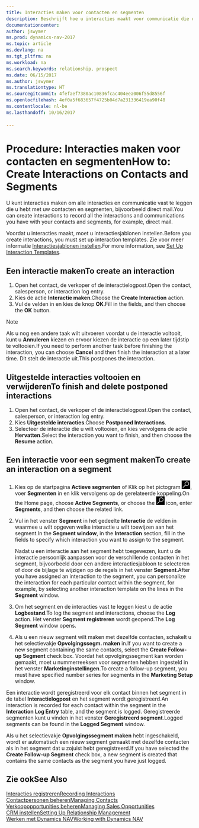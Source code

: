 ```yaml
---
title: Interacties maken voor contacten en segmenten
description: Beschrijft hoe u interacties maakt voor communicatie die u hebt met uw contacten en segmenten in Dynamics NAV, bijvoorbeeld direct mail.
documentationcenter: 
author: jswymer
ms.prod: dynamics-nav-2017
ms.topic: article
ms.devlang: na
ms.tgt_pltfrm: na
ms.workload: na
ms.search.keywords: relationship, prospect
ms.date: 06/15/2017
ms.author: jswymer
ms.translationtype: HT
ms.sourcegitcommit: 4fefaef7380ac10836fcac404eea006f55d8556f
ms.openlocfilehash: 4ef0a5f683657f4725b04d7a231336419ea90f48
ms.contentlocale: nl-be
ms.lasthandoff: 10/16/2017

---
```

# <a name="how-to-create-interactions-on-contacts-and-segments"></a><span data-ttu-id="39220-103">Procedure: Interacties maken voor contacten en segmenten</span><span class="sxs-lookup"><span data-stu-id="39220-103">How to: Create Interactions on Contacts and Segments</span></span>
<span data-ttu-id="39220-104">U kunt interacties maken om alle interacties en communicatie vast te leggen die u hebt met uw contacten en segmenten, bijvoorbeeld direct mail.</span><span class="sxs-lookup"><span data-stu-id="39220-104">You can create interactions to record all the interactions and communications you have with your contacts and segments, for example, direct mail.</span></span>

<span data-ttu-id="39220-105">Voordat u interacties maakt, moet u interactiesjablonen instellen.</span><span class="sxs-lookup"><span data-stu-id="39220-105">Before you create interactions, you must set up interaction templates.</span></span> <span data-ttu-id="39220-106">Zie voor meer informatie [Interactiesjablonen instellen](marketing-interactions.md).</span><span class="sxs-lookup"><span data-stu-id="39220-106">For more information, see  [Set Up Interaction Templates](marketing-interactions.md).</span></span>

## <a name="to-create-an-interaction"></a><span data-ttu-id="39220-107">Een interactie maken</span><span class="sxs-lookup"><span data-stu-id="39220-107">To create an interaction</span></span>
1. <span data-ttu-id="39220-108">Open het contact, de verkoper of de interactielogpost.</span><span class="sxs-lookup"><span data-stu-id="39220-108">Open the contact, salesperson, or interaction log entry.</span></span>
2. <span data-ttu-id="39220-109">Kies de actie **Interactie maken**.</span><span class="sxs-lookup"><span data-stu-id="39220-109">Choose the **Create Interaction** action.</span></span>
3. <span data-ttu-id="39220-110">Vul de velden in en kies de knop **OK**.</span><span class="sxs-lookup"><span data-stu-id="39220-110">Fill in the fields, and then choose the **OK** button.</span></span>

> [!NOTE]  
>   <span data-ttu-id="39220-111">Als u nog een andere taak wilt uitvoeren voordat u de interactie voltooit, kunt u **Annuleren** kiezen en ervoor kiezen de interactie op een later tijdstip te voltooien.</span><span class="sxs-lookup"><span data-stu-id="39220-111">If you need to perform another task before finishing the interaction, you can choose **Cancel** and then finish the interaction at a later time.</span></span> <span data-ttu-id="39220-112">Dit stelt de interactie uit.</span><span class="sxs-lookup"><span data-stu-id="39220-112">This postpones the interaction.</span></span>

## <a name="to-finish-and-delete-postponed-interactions"></a><span data-ttu-id="39220-113">Uitgestelde interacties voltooien en verwijderen</span><span class="sxs-lookup"><span data-stu-id="39220-113">To finish and delete postponed interactions</span></span>
1. <span data-ttu-id="39220-114">Open het contact, de verkoper of de interactielogpost.</span><span class="sxs-lookup"><span data-stu-id="39220-114">Open the contact, salesperson, or interaction log entry.</span></span>
2. <span data-ttu-id="39220-115">Kies **Uitgestelde interacties**.</span><span class="sxs-lookup"><span data-stu-id="39220-115">Choose **Postponed Interactions**.</span></span>
3. <span data-ttu-id="39220-116">Selecteer de interactie die u wilt voltooien, en kies vervolgens de actie **Hervatten**.</span><span class="sxs-lookup"><span data-stu-id="39220-116">Select the interaction you want to finish, and then choose the **Resume** action.</span></span>

## <a name="to-create-an-interaction-on-a-segment"></a><span data-ttu-id="39220-117">Een interactie voor een segment maken</span><span class="sxs-lookup"><span data-stu-id="39220-117">To create an interaction on a segment</span></span>
1. <span data-ttu-id="39220-118">Kies op de startpagina **Actieve segmenten** of Klik op het pictogram ![Zoeken naar pagina of rapport](media/ui-search/search_small.png "pictogram Zoeken naar pagina of rapport"), voer **Segmenten** in en klik vervolgens op de gerelateerde koppeling.</span><span class="sxs-lookup"><span data-stu-id="39220-118">On the Home page, choose **Active Segments**, or choose the ![Search for Page or Report](media/ui-search/search_small.png "Search for Page or Report icon") icon, enter **Segments**, and then choose the related link.</span></span>
2. <span data-ttu-id="39220-119">Vul in het venster **Segment** in het gedeelte **Interactie** de velden in waarmee u wilt opgeven welke interactie u wilt toewijzen aan het segment.</span><span class="sxs-lookup"><span data-stu-id="39220-119">In the **Segment window**, in the **Interaction** section, fill in the fields to specify which interaction you want to assign to the segment.</span></span>

    <span data-ttu-id="39220-120">Nadat u een interactie aan het segment hebt toegewezen, kunt u de interactie persoonlijk aanpassen voor de verschillende contacten in het segment, bijvoorbeeld door een andere interactiesjabloon te selecteren of door de bijlage te wijzigen op de regels in het venster **Segment**.</span><span class="sxs-lookup"><span data-stu-id="39220-120">After you have assigned an interaction to the segment, you can personalize the interaction for each particular contact within the segment, for example, by selecting another interaction template on the lines in the **Segment** window.</span></span>  
3. <span data-ttu-id="39220-121">Om het segment en de interacties vast te leggen kiest u de actie **Logbestand**.</span><span class="sxs-lookup"><span data-stu-id="39220-121">To log the segment and interactions, choose the **Log** action.</span></span> <span data-ttu-id="39220-122">Het venster **Segment registreren** wordt geopend.</span><span class="sxs-lookup"><span data-stu-id="39220-122">The **Log Segment** window opens.</span></span>
4. <span data-ttu-id="39220-123">Als u een nieuw segment wilt maken met dezelfde contacten, schakelt u het selectievakje **Opvolgingssegm. maken** in.</span><span class="sxs-lookup"><span data-stu-id="39220-123">If you want to create a new segment containing the same contacts, select the **Create Follow-up Segment** check box.</span></span> <span data-ttu-id="39220-124">Voordat het opvolgingssegment kan worden gemaakt, moet u nummerreeksen voor segmenten hebben ingesteld in het venster **Marketinginstellingen**.</span><span class="sxs-lookup"><span data-stu-id="39220-124">To create a follow-up segment, you must have specified number series for segments in the **Marketing Setup** window.</span></span>

<span data-ttu-id="39220-125">Een interactie wordt geregistreerd voor elk contact binnen het segment in de tabel **Interactielogpost** en het segment wordt geregistreerd.</span><span class="sxs-lookup"><span data-stu-id="39220-125">An interaction is recorded for each contact within the segment in the **Interaction Log Entry** table, and the segment is logged.</span></span> <span data-ttu-id="39220-126">Geregistreerde segmenten kunt u vinden in het venster **Geregistreerd segment**.</span><span class="sxs-lookup"><span data-stu-id="39220-126">Logged segments can be found in the **Logged Segment** window.</span></span>

<span data-ttu-id="39220-127">Als u het selectievakje **Opvolgingssegment maken** hebt ingeschakeld, wordt er automatisch een nieuw segment gemaakt met dezelfde contacten als in het segment dat u zojuist hebt geregistreerd.</span><span class="sxs-lookup"><span data-stu-id="39220-127">If you have selected the **Create Follow-up Segment** check box, a new segment is created that contains the same contacts as the segment you have just logged.</span></span>

## <a name="see-also"></a><span data-ttu-id="39220-128">Zie ook</span><span class="sxs-lookup"><span data-stu-id="39220-128">See Also</span></span>
[<span data-ttu-id="39220-129">Interacties registreren</span><span class="sxs-lookup"><span data-stu-id="39220-129">Recording Interactions</span></span>](marketing-interactions.md)  
[<span data-ttu-id="39220-130">Contactpersonen beheren</span><span class="sxs-lookup"><span data-stu-id="39220-130">Managing Contacts</span></span>](marketing-contacts.md)  
[<span data-ttu-id="39220-131">Verkoopopportunities beheren</span><span class="sxs-lookup"><span data-stu-id="39220-131">Managing Sales Opportunities</span></span>](marketing-manage-sales-opportunities.md)  
[<span data-ttu-id="39220-132">CRM instellen</span><span class="sxs-lookup"><span data-stu-id="39220-132">Setting Up Relationship Management</span></span>](marketing-setup-marketing.md)  
[<span data-ttu-id="39220-133">Werken met Dynamics NAV</span><span class="sxs-lookup"><span data-stu-id="39220-133">Working with Dynamics NAV</span></span>](ui-work-product.md)

